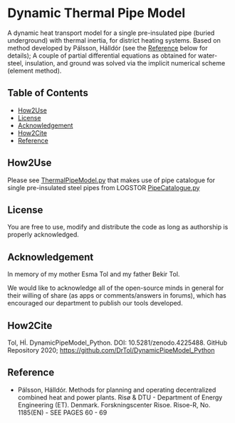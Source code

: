 # Dynamic Thermal Pipe Model
A dynamic heat transport model for a single pre-insulated pipe (buried underground) with thermal inertia, for district heating systems. Based on method developed by Pálsson, Hálldór (see the [Reference](README.md#Reference) below for details); A couple of partial differential equations as obtained for water-steel, insulation, and ground was solved via the implicit numerical scheme (element method).

## Table of Contents
- [How2Use](README.md#how2use)
- [License](README.md#License)
- [Acknowledgement](README.md#Acknowledgement)
- [How2Cite](README.md#How2Cite)
- [Reference](README.md#Reference)

## How2Use
Please see [ThermalPipeModel.py](https://github.com/DrTol/DynamicPipeModel_Python/blob/main/ThermalPipeModel.py) that makes use of pipe catalogue for single pre-insulated steel pipes from LOGSTOR [PipeCatalogue.py](https://github.com/DrTol/DynamicPipeModel_Python/blob/main/PipeCatalogue.py)

## License
You are free to use, modify and distribute the code as long as authorship is properly acknowledged.

## Acknowledgement
In memory of my mother Esma Tol and my father Bekir Tol.

We would like to acknowledge all of the open-source minds in general for their willing of share (as apps or comments/answers in forums), which has encouraged our department to publish our tools developed.

## How2Cite
Tol, Hİ. DynamicPipeModel_Python. DOI: 10.5281/zenodo.4225488. GitHub Repository 2020; https://github.com/DrTol/DynamicPipeModel_Python

## Reference
- Pálsson, Hálldór. Methods for planning and operating decentralized combined heat and power plants. Risø & DTU - Department of Energy Engineering (ET). Denmark. Forskningscenter Risoe. Risoe-R, No. 1185(EN) - SEE PAGES 60 - 69
